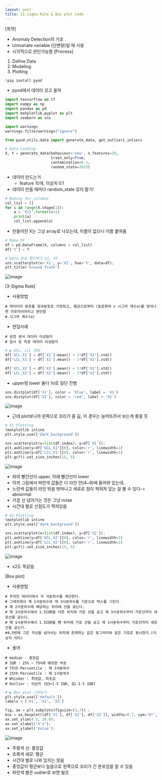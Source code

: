 ```yaml
---
layout: post
title: 21.sigma Rule & Box plot Code
---
```


[목적]
  - Anomaly Detection의 기초
  - Univariate variable (단변량)일 때 사용
  - 시각적으로 판단가능함
[Process]
  1. Define Data
  2. Modeling
  3. Plotting
```python
!pip install pyod
```
- pyod에서 데이터 갖고 올꺼

```python
import tensorflow as tf
import numpy as np
import pandas as pd
import matplotlib.pyplot as plt
import seaborn as sns

import warnings
warnings.filterwarnings("ignore")

from pyod.utils.data import generate_data, get_outliers_inliers
```

```python
# Data Loading
X, Y = generate_data(behaviour='new', n_features=10, 
                     train_only=True,
                     contamination=0.1,
                     random_state=2023)
```
- 데이터 만드는거
	 - feature 10개, 이상치 0.1
- 데이터 만들 때마다 random_state 잊지 말기!

```python
# Naming for columns
col_list = []
for i in range(X.shape[1]):
    a = 'X{}'.format(i+1)
    print(a)
    col_list.append(a)
```
- 만들어진 X는 그냥 array로 나오는데, 이름이 없으니 이름 붙여줌

```python
# Make DF
df = pd.DataFrame(X, columns = col_list)
df['Y'] = Y
```

```python
# Data 분포 확인하기 X1, X2
sns.scatterplot(x='X1', y='X2', hue='Y', data=df);
plt.title('Ground Truth')
```
![image](https://github.com/code7ssage/code7ssage.github.io/blob/master/assets/attached%20file/Pasted%20image%2020240112144934.png?raw=true)

[3-Sigma Rule]
* 사용방법
```
# 데이터의 분포를 정규분포로 가정하고, 평균으로부터 (표준편차 x 시그마 계수σ)를 벗어나면 아웃라이어라고 판단함
# 시그마 계수(σ)
```
* 현업사례
```
# 공정 센서 데이터 이상탐지
# 검사 및 측정 데이터 이상탐지 
```

```python
# ▶ UCL, LCL 생성
df['UCL_X1'] = df['X1'].mean() + 1*df['X1'].std()
df['LCL_X1'] = df['X1'].mean() - 1*df['X1'].std()

df['UCL_X2'] = df['X2'].mean() + 1*df['X2'].std()
df['LCL_X2'] = df['X2'].mean() - 1*df['X2'].std()
```
- upper랑 lower 둘다 1σ로 일단 진행

```python
sns.distplot(df['X1'], color = 'blue', label = 'X1')
sns.distplot(df['X2'], color = 'red', label = 'X2')
```
![image](https://github.com/code7ssage/code7ssage.github.io/blob/master/assets/attached%20file/Pasted%20image%2020240112145038.png?raw=true)
- 근데 plot보니까 왼쪽으로 꼬리가 좀 긺, 이 경우는 늘어뜨려서 보는게 좋을 듯

```python
# X1 Plotting
%matplotlib inline
plt.style.use(['dark_background'])

sns.scatterplot(x=list(df.index), y=df['X1']);
plt.axhline(y=df['UCL_X1'][0], color='r', linewidth=1)
plt.axhline(y=df['LCL_X1'][0], color='r', linewidth=1)
plt.gcf().set_size_inches(15, 5)
```
![image](https://github.com/code7ssage/code7ssage.github.io/blob/master/assets/attached%20file/Pasted%20image%2020240112145104.png?raw=true)
- 위의 빨간선이 upper, 아래 빨간선이 lower
- 아까 그림에서 파란색 값들은 다 라인 안(4~9)에 들어와 있는데..
- 노란색 값들이 라인 밖을 벗어나고 세로로 점이 찍혀져 있는 걸 볼 수 있다-> abnormal
- 가끔 선 넘어가는 것은 그냥 noise
- 시간대 별로 산점도가 찍혀있음

```python
# X2 Plotting
%matplotlib inline
plt.style.use(['dark_background'])

sns.scatterplot(x=list(df.index), y=df['X2']);
plt.axhline(y=df['UCL_X2'][0], color='r', linewidth=1)
plt.axhline(y=df['LCL_X2'][0], color='r', linewidth=1)
plt.gcf().set_size_inches(15, 5)
```
![image](https://github.com/code7ssage/code7ssage.github.io/blob/master/assets/attached%20file/Pasted%20image%2020240112145132.png?raw=true)
- x2도 똑같음

[Box plot]
* 사용방법

```
# 주어진 데이터에서 각 사분위수를 계산한다.
# 그래프에서 제 1사분위수와 제 3사분위수를 기준으로 박스를 그린다.
# 제 2사분위수에 해당하는 위치에 선을 긎는다.
# 제 3사분위수에서 1.5IQR을 더한 위치에 가로 선을 긎고 제 3사분위수부터 가로선까지 세로선을 긎는다.
# 제 1사분위수에서 1.5IQR을 뺀 위치에 가로 선을 긎고 제 1사분위수부터 가로선까지 세로선을 긎는다.
#4,5번에 그은 직선을 넘어서는 위치에 존재하는 값은 동그라미와 같은 기호로 표시한다.(이상치 의미) 
```
* 용어

```
# median - 중앙값
# IQR : 25% ~ 75%에 해당한 부분 
# 75th Percentile : 제 3사분위수
# 25th Percentile : 제 1사분위수
# Whisker : 최댓값, 최솟값
# Outlier : 이상치 (Q3+1.5 IQR, Q1-1.5 IQR)
```

```python
# ▶ Box plot 그려보기
plt.style.use(['default'])
labels = ['X1', 'X2', 'X3']

fig, ax = plt.subplots(figsize=(3,7)) ;
box = ax.boxplot([df['X1'], df['X2'], df['X3']], widths=0.7, sym='b*', showmeans=True);
ax.set_ylim(4.5, 10.0);
ax.set_xlabel("X's");
ax.set_ylabel('Value');
```
![image](https://github.com/code7ssage/code7ssage.github.io/blob/master/assets/attached%20file/Pasted%20image%2020240112145216.png?raw=true)
- 주황색 선: 중앙값
- 초록색 세모: 평균
- 시간대 별로 나와 있지는 않음
- 중앙값이 평균보다 높음으로 왼쪽으로 꼬리가 긴 분포임을 알 수 있음
- 파란색 별은 outlier로 보면 될듯
